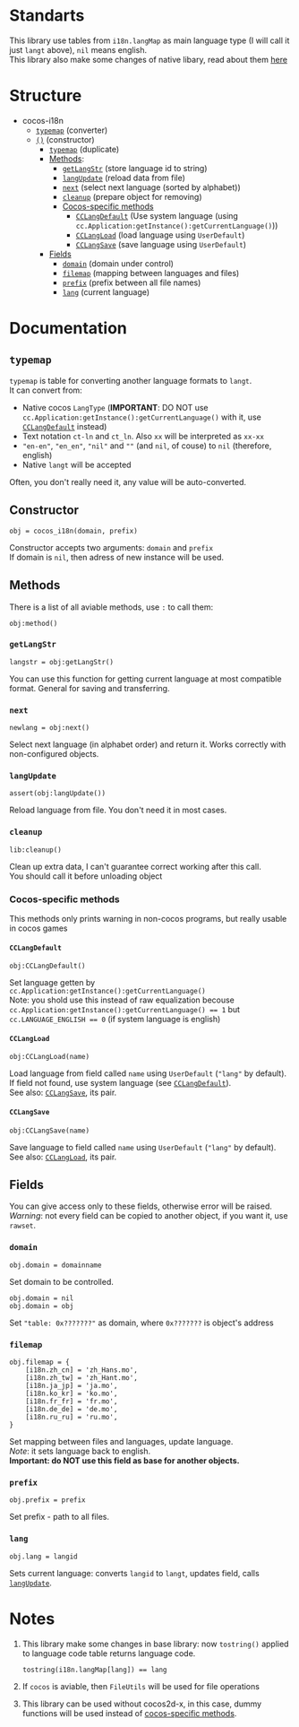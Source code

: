 # Standarts
This library use tables from `i18n.langMap` as main language type (I will call it just `langt` above), `nil` means english.  
This library also make some changes of native libary, read about them [here](#notes)

# Structure
* cocos-i18n
  * [`typemap`](#typemap) (converter)
  * [`()`](#constructor) (constructor)
    * [`typemap`](#typemap) (duplicate)
    * [Methods](#methods):
      * [`getLangStr`](#getlangstr) (store language id to string)
      * [`langUpdate`](#langupdate) (reload data from file)
      * [`next`](#next) (select next language (sorted by alphabet))
      * [`cleanup`](#cleanup) (prepare object for removing)
      * [Cocos-specific methods](#cocos-specific-methods)
        * [`CCLangDefault`](#cclangdefault) (Use system language (using `cc.Application:getInstance():getCurrentLanguage()`))
        * [`CCLangLoad`](#cclangload) (load language using `UserDefault`)
        * [`CCLangSave`](#cclangsave) (save language using `UserDefault`)
    * [Fields](#fields)
      * [`domain`](#domain) (domain under control)
      * [`filemap`](#filemap) (mapping between languages and files)
      * [`prefix`](#prefix) (prefix between all file names)
      * [`lang`](#lang) (current language)
      
# Documentation
## `typemap`
`typemap` is table for converting another language formats to `langt`.  
It can convert from:

* Native cocos `LangType` (**IMPORTANT**: DO NOT use `cc.Application:getInstance():getCurrentLanguage()` with it, use [`CCLangDefault`](#cclangdefault) instead)
* Text notation `ct-ln` and `ct_ln`. Also `xx` will be interpreted as `xx-xx`
* `"en-en"`, `"en_en"`, `"nil"` and  `""` (and `nil`, of couse) to `nil` (therefore, english)
* Native `langt` will be accepted

Often, you don't really need it, any value will be auto-converted.

## Constructor
	obj = cocos_i18n(domain, prefix)
Constructor accepts two arguments: `domain` and `prefix`  
If domain is `nil`, then adress of new instance will be used.  

## Methods
There is a list of all aviable methods, use `:` to call them:

	obj:method()
### `getLangStr`
	langstr = obj:getLangStr()
You can use this function for getting current language at most compatible format. General for saving and transferring.

### `next`
	newlang = obj:next()
Select next language (in alphabet order) and return it. Works correctly with non-configured objects.

### `langUpdate`
	assert(obj:langUpdate())
Reload language from file. You don't need it in most cases.

### `cleanup`
	lib:cleanup()
Clean up extra data, I can't guarantee correct working after this call.  
You should call it before unloading object

### Cocos-specific methods
This methods only prints warning in non-cocos programs, but really usable in cocos games

#### `CCLangDefault`
	obj:CCLangDefault()
Set language getten by `cc.Application:getInstance():getCurrentLanguage()`  
Note: you shold use this instead of raw equalization becouse `cc.Application:getInstance():getCurrentLanguage() == 1` but `cc.LANGUAGE_ENGLISH == 0` (if system language is english)

#### `CCLangLoad`
	obj:CCLangLoad(name)
Load language from field called `name` using `UserDefault` (`"lang"` by default). If field not found, use system language (see [`CCLangDefault`](#cclangdefault)).  
See also: [`CCLangSave`](#cclangsave), its pair.

#### `CCLangSave`
	obj:CCLangSave(name)
Save language to field called `name` using `UserDefault` (`"lang"` by default).  
See also: [`CCLangLoad`](#cclangload), its pair.

## Fields
You can give access only to these fields, otherwise error will be raised.  
*Warning*: not every field can be copied to another object, if you want it, use `rawset`.

### `domain`
	obj.domain = domainname
Set domain to be controlled.

	obj.domain = nil
	obj.domain = obj
Set `"table: 0x???????"` as domain, where `0x???????` is object's address

### `filemap`
	obj.filemap = {
		[i18n.zh_cn] = 'zh_Hans.mo',
		[i18n.zh_tw] = 'zh_Hant.mo',
		[i18n.ja_jp] = 'ja.mo',
		[i18n.ko_kr] = 'ko.mo',
		[i18n.fr_fr] = 'fr.mo',
		[i18n.de_de] = 'de.mo',
		[i18n.ru_ru] = 'ru.mo',
	}
Set mapping between files and languages, update language.  
*Note*: it sets language back to english.  
**Important: do NOT use this field as base for another objects.**

### `prefix`
	obj.prefix = prefix
Set prefix - path to all files.

### `lang`
	obj.lang = langid
Sets current language: converts `langid` to `langt`, updates field, calls [`langUpdate`](#langupdate).

# Notes
1. This library make some changes in base library: now `tostring()` applied to language code table returns language code.

	`tostring(i18n.langMap[lang]) == lang`
2. If `cocos` is aviable, then `FileUtils` will be used for file operations
3. This library can be used without cocos2d-x, in this case, dummy functions will be used instead of [cocos-specific methods](#cocos-specific-methods).
